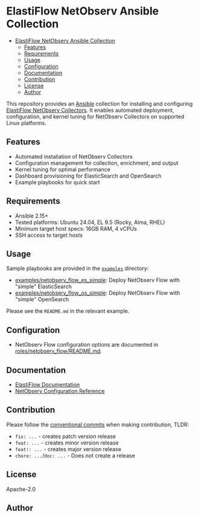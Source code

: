 # ElastiFlow NetObserv Ansible Collection

- [ElastiFlow NetObserv Ansible Collection](#elastiflow-netobserv-ansible-collection)
  - [Features](#features)
  - [Requirements](#requirements)
  - [Usage](#usage)
  - [Configuration](#configuration)
  - [Documentation](#documentation)
  - [Contribution](#contribution)
  - [License](#license)
  - [Author](#author)

This repository provides an [Ansible](https://www.ansible.com/) collection for installing and configuring [ElastiFlow NetObserv Collectors](https://www.elastiflow.com/docs/flowcoll/introduction).
It enables automated deployment, configuration, and kernel tuning for NetObserv Collectors on supported Linux platforms.

## Features

- Automated installation of NetObserv Collectors
- Configuration management for collection, enrichment, and output
- Kernel tuning for optimal performance
- Dashboard provisioning for ElasticSearch and OpenSearch
- Example playbooks for quick start

## Requirements

- Ansible 2.15+
- Tested platforms: Ubuntu 24.04, EL 9.5 (Rocky, Alma, RHEL)
- Minimum target host specs: 16GB RAM, 4 vCPUs
- SSH access to target hosts

## Usage

Sample playbooks are provided in the [`examples`](examples) directory:

- [examples/netobserv_flow_es_simple](examples/netobserv_flow_es_simple): Deploy NetObserv Flow with "simple" ElasticSearch
- [examples/netobserv_flow_os_simple](examples/netobserv_flow_os_simple): Deploy NetObserv Flow with "simple" OpenSearch

Please see the `README.md` in the relevant example.

## Configuration

- NetObserv Flow configuration options are documented in [roles/netobserv_flow/README.md](roles/netobserv_flow/README.md).  

## Documentation

- [ElastiFlow Documentation](https://www.elastiflow.com/docs)
- [NetObserv Configuration Reference](https://www.elastiflow.com/docs/flowcoll/introduction)

## Contribution

Please follow the [conventional commits](https://www.conventionalcommits.org/en/v1.0.0/) when making contribution, TLDR:

- `fix: ...` - creates patch version release
- `feat: ...` - creates minor version release
- `feat!: ...` - creates major version release
- `chore: ...`/`doc: ...` - Does not create a release

## License

Apache-2.0

## Author
